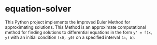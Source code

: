 # equation-solver

This Python project implements the Improved Euler Method for approximating solutions. This Method is an approximate computational method for finding solutions to differential equations in the form `y' = f(x, y)` with an initial condition `(x0, y0)` on a specified interval `(a, b)`.